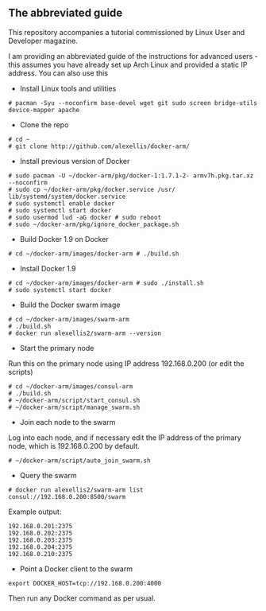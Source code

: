 ## The abbreviated guide

This repository accompanies a tutorial commissioned by Linux User and Developer magazine.

I am providing an abbreviated guide of the instructions for advanced users - this assumes you have already set up Arch Linux and provided a static IP address. You can also use this

* Install Linux tools and utilities

```
# pacman -Syu --noconfirm base-devel wget git sudo screen bridge-utils device-mapper apache
```

* Clone the repo

```
# cd ~
# git clone http://github.com/alexellis/docker-arm/
```

* Install previous version of Docker

```
# sudo pacman -U ~/docker-arm/pkg/docker-1:1.7.1-2- armv7h.pkg.tar.xz --noconfirm
# sudo cp ~/docker-arm/pkg/docker.service /usr/ lib/systemd/system/docker.service
# sudo systemctl enable docker
# sudo systemctl start docker
# sudo usermod lud -aG docker # sudo reboot
# sudo ~/docker-arm/pkg/ignore_docker_package.sh
```

* Build Docker 1.9 on Docker

```
# cd ~/docker-arm/images/docker-arm # ./build.sh
```

* Install Docker 1.9

```
# cd ~/docker-arm/images/docker-arm # sudo ./install.sh
# sudo systemctl start docker
```

* Build the Docker swarm image

```
# cd ~/docker-arm/images/swarm-arm
# ./build.sh
# docker run alexellis2/swarm-arm --version
```

* Start the primary node

Run this on the primary node using IP address 192.168.0.200 (or edit the scripts)

```
# cd ~/docker-arm/images/consul-arm
# ./build.sh
# ~/docker-arm/script/start_consul.sh
# ~/docker-arm/script/manage_swarm.sh
```

* Join each node to the swarm

Log into each node, and if necessary edit the IP address of the primary node, which is 192.168.0.200 by default.

```
# ~/docker-arm/script/auto_join_swarm.sh
```

* Query the swarm
```
# docker run alexellis2/swarm-arm list consul://192.168.0.200:8500/swarm
```

Example output:

```
192.168.0.201:2375
192.168.0.202:2375
192.168.0.203:2375
192.168.0.204:2375
192.168.0.210:2375
```

* Point a Docker client to the swarm

```
export DOCKER_HOST=tcp://192.168.0.200:4000
```

Then run any Docker command as per usual.
